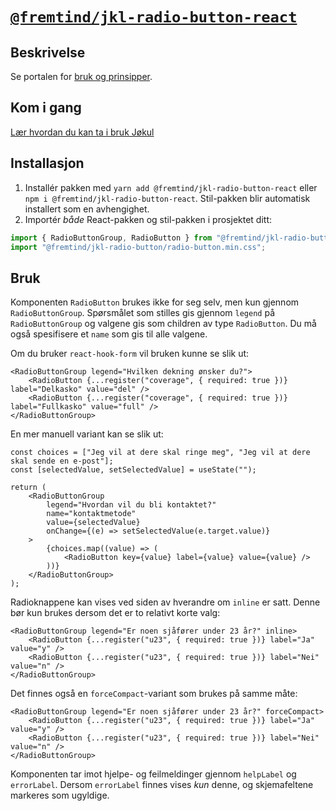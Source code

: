 # [`@fremtind/jkl-radio-button-react`](hhttps://jokul.fremtind.no/komponenter/radiobutton)

## Beskrivelse

Se portalen for [bruk og prinsipper](hhttps://jokul.fremtind.no/komponenter/radiobutton).

## Kom i gang

[Lær hvordan du kan ta i bruk Jøkul](https://jokul.fremtind.no/developer/getting-started/)

## Installasjon

1. Installér pakken med `yarn add @fremtind/jkl-radio-button-react` eller `npm i @fremtind/jkl-radio-button-react`. Stil-pakken blir automatisk installert som en avhengighet.
2. Importér _både_ React-pakken og stil-pakken i prosjektet ditt:

```js
import { RadioButtonGroup, RadioButton } from "@fremtind/jkl-radio-button-react";
import "@fremtind/jkl-radio-button/radio-button.min.css";
```

## Bruk

Komponenten `RadioButton` brukes ikke for seg selv, men kun gjennom `RadioButtonGroup`. Spørsmålet som stilles gis gjennom `legend` på `RadioButtonGroup` og valgene gis som children av type `RadioButton`. Du må også spesifisere et `name` som gis til alle valgene.

Om du bruker `react-hook-form` vil bruken kunne se slik ut:

```tsx
<RadioButtonGroup legend="Hvilken dekning ønsker du?">
    <RadioButton {...register("coverage", { required: true })} label="Delkasko" value="del" />
    <RadioButton {...register("coverage", { required: true })} label="Fullkasko" value="full" />
</RadioButtonGroup>
```

En mer manuell variant kan se slik ut:

```tsx
const choices = ["Jeg vil at dere skal ringe meg", "Jeg vil at dere skal sende en e-post"];
const [selectedValue, setSelectedValue] = useState("");

return (
    <RadioButtonGroup
        legend="Hvordan vil du bli kontaktet?"
        name="kontaktmetode"
        value={selectedValue}
        onChange={(e) => setSelectedValue(e.target.value)}
    >
        {choices.map((value) => (
            <RadioButton key={value} label={value} value={value} />
        ))}
    </RadioButtonGroup>
);
```

Radioknappene kan vises ved siden av hverandre om `inline` er satt. Denne bør kun brukes dersom det er to relativt korte valg:

```tsx
<RadioButtonGroup legend="Er noen sjåfører under 23 år?" inline>
    <RadioButton {...register("u23", { required: true })} label="Ja" value="y" />
    <RadioButton {...register("u23", { required: true })} label="Nei" value="n" />
</RadioButtonGroup>
```

Det finnes også en `forceCompact`-variant som brukes på samme måte:

```tsx
<RadioButtonGroup legend="Er noen sjåfører under 23 år?" forceCompact>
    <RadioButton {...register("u23", { required: true })} label="Ja" value="y" />
    <RadioButton {...register("u23", { required: true })} label="Nei" value="n" />
</RadioButtonGroup>
```

Komponenten tar imot hjelpe- og feilmeldinger gjennom `helpLabel` og `errorLabel`. Dersom `errorLabel` finnes vises _kun_ denne, og skjemafeltene markeres som ugyldige.
